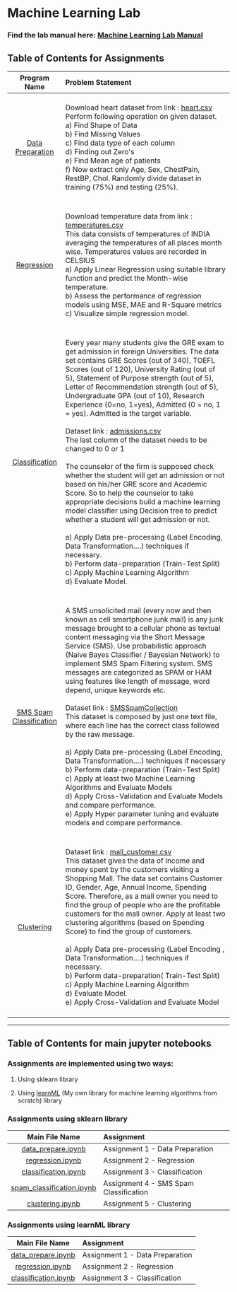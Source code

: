 # Machine Learning Lab

### Find the lab manual here: [Machine Learning Lab Manual](LP1.pdf)

## Table of Contents for Assignments

|                               Program Name                                | Problem Statement                                                                                                                                                                                                                                                                                                                                                                                                                                                                                                                                                                                                                                                                                                                                                                                                                                                                                                                                                                                                                                                                                                                                            |
| :-----------------------------------------------------------------------: | :----------------------------------------------------------------------------------------------------------------------------------------------------------------------------------------------------------------------------------------------------------------------------------------------------------------------------------------------------------------------------------------------------------------------------------------------------------------------------------------------------------------------------------------------------------------------------------------------------------------------------------------------------------------------------------------------------------------------------------------------------------------------------------------------------------------------------------------------------------------------------------------------------------------------------------------------------------------------------------------------------------------------------------------------------------------------------------------------------------------------------------------------------------- |
|         [Data Preparation](Assignment01%20-%20Data%20Preparation)         | <br>Download heart dataset from link : [heart.csv](https://www.kaggle.com/zhaoyingzhu/heartcsv)<br>Perform following operation on given dataset.<br>a) Find Shape of Data<br>b) Find Missing Values<br>c) Find data type of each column<br>d) Finding out Zero's<br>e) Find Mean age of patients<br>f) Now extract only Age, Sex, ChestPain, RestBP, Chol. Randomly divide dataset in training (75%) and testing (25%). <br> <br>                                                                                                                                                                                                                                                                                                                                                                                                                                                                                                                                                                                                                                                                                                                            |
|                [Regression](Assignment02%20-%20Regression)                | <br>Download temperature data from link : [temperatures.csv](https://www.kaggle.com/venky73/temperatures-of-india?select=temperatures.csv)<br>This data consists of temperatures of INDIA averaging the temperatures of all places month wise. Temperatures values are recorded in CELSIUS<br>a) Apply Linear Regression using suitable library function and predict the Month-wise temperature.<br>b) Assess the performance of regression models using MSE, MAE and R-Square metrics<br>c) Visualize simple regression model. <br><br>                                                                                                                                                                                                                                                                                                                                                                                                                                                                                                                                                                                                                     |
|            [Classification](Assignment03%20-%20Classification)            | <br>Every year many students give the GRE exam to get admission in foreign Universities. The data set contains GRE Scores (out of 340), TOEFL Scores (out of 120), University Rating (out of 5), Statement of Purpose strength (out of 5), Letter of Recommendation strength (out of 5), Undergraduate GPA (out of 10), Research Experience (0=no, 1=yes), Admitted (0 = no, 1 = yes). Admitted is the target variable.<br><br>Dataset link : [admissions.csv](https://www.kaggle.com/mohansacharya/graduate-admissions)<br>The last column of the dataset needs to be changed to 0 or 1<br><br>The counselor of the firm is supposed check whether the student will get an admission or not based on his/her GRE score and Academic Score. So to help the counselor to take appropriate decisions build a machine learning model classifier using Decision tree to predict whether a student will get admission or not. <br><br> a) Apply Data pre-processing (Label Encoding, Data Transformation….) techniques if necessary.<br> b) Perform data-preparation (Train-Test Split) <br> c) Apply Machine Learning Algorithm <br> d) Evaluate Model. <br><br> |
| [SMS Spam Classification](Assignment04%20-%20SMS%20Spam%20Classification) | <br>A SMS unsolicited mail (every now and then known as cell smartphone junk mail) is any junk message brought to a cellular phone as textual content messaging via the Short Message Service (SMS). Use probabilistic approach (Naive Bayes Classifier / Bayesian Network) to implement SMS Spam Filtering system. SMS messages are categorized as SPAM or HAM using features like length of message, word depend, unique keywords etc.<br><br>Dataset link : [SMSSpamCollection](http://archive.ics.uci.edu/ml/datasets/sms%2Bspam%2Bcollection) <br>This dataset is composed by just one text file, where each line has the correct class followed by the raw message. <br><br>a) Apply Data pre-processing (Label Encoding, Data Transformation….) techniques if necessary<br>b) Perform data-preparation (Train-Test Split)<br>c) Apply at least two Machine Learning Algorithms and Evaluate Models<br>d) Apply Cross-Validation and Evaluate Models and compare performance.<br>e) Apply Hyper parameter tuning and evaluate models and compare performance. <br><br>                                                                                 |
|                [Clustering](Assignment05%20-%20Clustering)                | <br>Dataset link : [mall_customer.csv](http://www.kaggle.com/shwetabh123/mall-customers)<br>This dataset gives the data of Income and money spent by the customers visiting a Shopping Mall. The data set contains Customer ID, Gender, Age, Annual Income, Spending Score. Therefore, as a mall owner you need to find the group of people who are the profitable customers for the mall owner. Apply at least two clustering algorithms (based on Spending Score) to find the group of customers.<br><br>a) Apply Data pre-processing (Label Encoding , Data Transformation….) techniques if necessary.<br>b) Perform data-preparation( Train-Test Split)<br>c) Apply Machine Learning Algorithm<br>d) Evaluate Model.<br>e) Apply Cross-Validation and Evaluate Model<br><br>                                                                                                                                                                                                                                                                                                                                                                             |

<hr>

## Table of Contents for main jupyter notebooks

### Assignments are implemented using two ways:

1. Using sklearn library

2. Using [learnML](https://github.com/GopalSaraf/learnML) (My own library for machine learning algorithms from scratch) library

### Assignments using sklearn library

|                                            Main File Name                                             | Assignment                             |
| :---------------------------------------------------------------------------------------------------: | :------------------------------------- |
|        [data_prepare.ipynb](Assignment01%20-%20Data%20Preparation/sklearn/data_prepare.ipynb)         | Assignment 1 - Data Preparation        |
|              [regression.ipynb](Assignment02%20-%20Regression/sklearn/regression.ipynb)               | Assignment 2 - Regression              |
|        [classification.ipynb](Assignment03%20-%20Classification/sklearn/classification.ipynb)         | Assignment 3 - Classification          |
| [spam_classification.ipynb](Assignment04%20-%20SMS%20Spam%20Classification/spam_classification.ipynb) | Assignment 4 - SMS Spam Classification |
|                  [clustering.ipynb](Assignment05%20-%20Clustering/clustering.ipynb)                   | Assignment 5 - Clustering              |

### Assignments using learnML library

|                                     Main File Name                                     | Assignment                      |
| :------------------------------------------------------------------------------------: | :------------------------------ |
| [data_prepare.ipynb](Assignment01%20-%20Data%20Preparation/learnML/data_prepare.ipynb) | Assignment 1 - Data Preparation |
|       [regression.ipynb](Assignment02%20-%20Regression/learnML/regression.ipynb)       | Assignment 2 - Regression       |
| [classification.ipynb](Assignment03%20-%20Classification/learnML/classification.ipynb) | Assignment 3 - Classification   |
